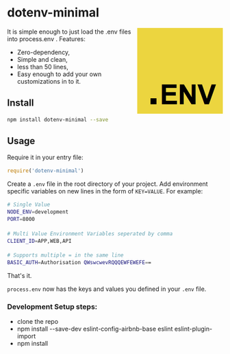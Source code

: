 # dotenv-minimal

<img src="https://raw.githubusercontent.com/motdotla/dotenv/master/dotenv.png" alt="dotenv" align="right" />

It is simple enough to just load the .env files into process.env .
Features:
- Zero-dependency,
- Simple and clean,
- less than 50 lines,
- Easy enough to add your own customizations in to it.

## Install

```bash
npm install dotenv-minimal --save
```

## Usage
Require it in your entry file:
```javascript
require('dotenv-minimal')
```

Create a `.env` file in the root directory of your project. Add
environment specific variables on new lines in the form of `KEY=VALUE`.
For example:

```bash
# Single Value
NODE_ENV=development
PORT=8000

# Multi Value Environment Variables seperated by comma
CLIENT_ID=APP,WEB,API

# Supports multiple = in the same line
BASIC_AUTH=Authorisation QWswcwevRQQQEWFEWEFE==
```

That's it.

`process.env` now has the keys and values you defined in your `.env` file.

### Development Setup steps:
* clone the repo
* npm install --save-dev eslint-config-airbnb-base eslint eslint-plugin-import
* npm install